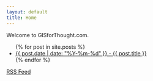 ```yaml
---
layout: default
title: Home
---
```


Welcome to GISforThought.com.

<ul>
  {% for post in site.posts %}
    <li>
      <a href="{{ post.url }}">{{ post.date | date: "%Y-%m-%d" }} - {{ post.title }}</a>
    </li>
  {% endfor %}
</ul>

[RSS Feed](https://gisforthought.com/feed.xml)